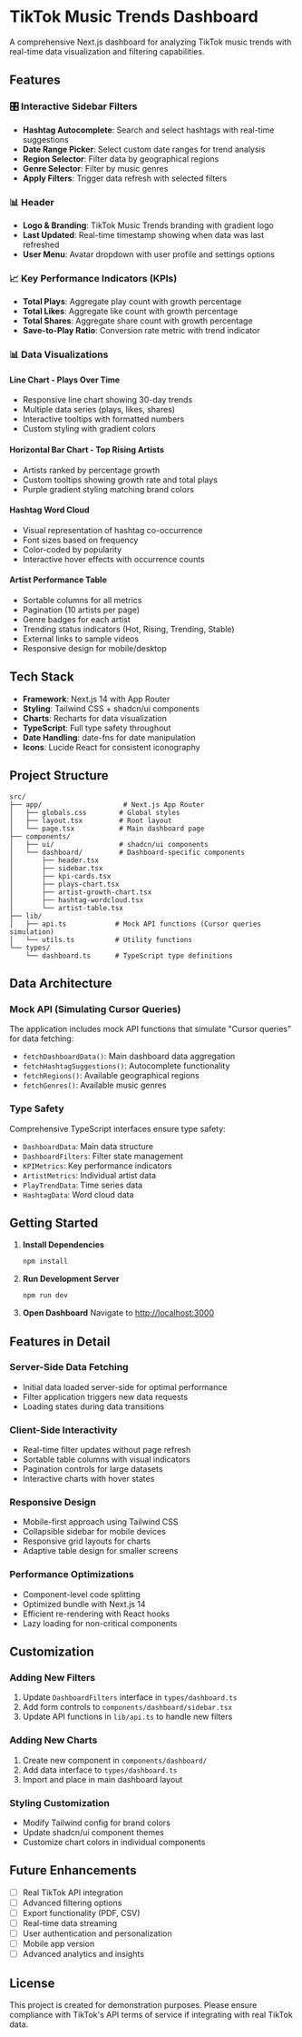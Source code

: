 # TikTok Music Trends Dashboard

A comprehensive Next.js dashboard for analyzing TikTok music trends with real-time data visualization and filtering capabilities.

## Features

### 🎛️ Interactive Sidebar Filters
- **Hashtag Autocomplete**: Search and select hashtags with real-time suggestions
- **Date Range Picker**: Select custom date ranges for trend analysis
- **Region Selector**: Filter data by geographical regions
- **Genre Selector**: Filter by music genres
- **Apply Filters**: Trigger data refresh with selected filters

### 📊 Header
- **Logo & Branding**: TikTok Music Trends branding with gradient logo
- **Last Updated**: Real-time timestamp showing when data was last refreshed
- **User Menu**: Avatar dropdown with user profile and settings options

### 📈 Key Performance Indicators (KPIs)
- **Total Plays**: Aggregate play count with growth percentage
- **Total Likes**: Aggregate like count with growth percentage  
- **Total Shares**: Aggregate share count with growth percentage
- **Save-to-Play Ratio**: Conversion rate metric with trend indicator

### 📊 Data Visualizations

#### Line Chart - Plays Over Time
- Responsive line chart showing 30-day trends
- Multiple data series (plays, likes, shares)
- Interactive tooltips with formatted numbers
- Custom styling with gradient colors

#### Horizontal Bar Chart - Top Rising Artists
- Artists ranked by percentage growth
- Custom tooltips showing growth rate and total plays
- Purple gradient styling matching brand colors

#### Hashtag Word Cloud
- Visual representation of hashtag co-occurrence
- Font sizes based on frequency
- Color-coded by popularity
- Interactive hover effects with occurrence counts

#### Artist Performance Table
- Sortable columns for all metrics
- Pagination (10 artists per page)
- Genre badges for each artist
- Trending status indicators (Hot, Rising, Trending, Stable)
- External links to sample videos
- Responsive design for mobile/desktop

## Tech Stack

- **Framework**: Next.js 14 with App Router
- **Styling**: Tailwind CSS + shadcn/ui components
- **Charts**: Recharts for data visualization
- **TypeScript**: Full type safety throughout
- **Date Handling**: date-fns for date manipulation
- **Icons**: Lucide React for consistent iconography

## Project Structure

```
src/
├── app/                    # Next.js App Router
│   ├── globals.css        # Global styles
│   ├── layout.tsx         # Root layout
│   └── page.tsx           # Main dashboard page
├── components/
│   ├── ui/                # shadcn/ui components
│   └── dashboard/         # Dashboard-specific components
│       ├── header.tsx
│       ├── sidebar.tsx
│       ├── kpi-cards.tsx
│       ├── plays-chart.tsx
│       ├── artist-growth-chart.tsx
│       ├── hashtag-wordcloud.tsx
│       └── artist-table.tsx
├── lib/
│   ├── api.ts            # Mock API functions (Cursor queries simulation)
│   └── utils.ts          # Utility functions
└── types/
    └── dashboard.ts      # TypeScript type definitions
```

## Data Architecture

### Mock API (Simulating Cursor Queries)
The application includes mock API functions that simulate "Cursor queries" for data fetching:

- `fetchDashboardData()`: Main dashboard data aggregation
- `fetchHashtagSuggestions()`: Autocomplete functionality
- `fetchRegions()`: Available geographical regions
- `fetchGenres()`: Available music genres

### Type Safety
Comprehensive TypeScript interfaces ensure type safety:
- `DashboardData`: Main data structure
- `DashboardFilters`: Filter state management
- `KPIMetrics`: Key performance indicators
- `ArtistMetrics`: Individual artist data
- `PlayTrendData`: Time series data
- `HashtagData`: Word cloud data

## Getting Started

1. **Install Dependencies**
   ```bash
   npm install
   ```

2. **Run Development Server**
   ```bash
   npm run dev
   ```

3. **Open Dashboard**
   Navigate to [http://localhost:3000](http://localhost:3000)

## Features in Detail

### Server-Side Data Fetching
- Initial data loaded server-side for optimal performance
- Filter application triggers new data requests
- Loading states during data transitions

### Client-Side Interactivity
- Real-time filter updates without page refresh
- Sortable table columns with visual indicators
- Pagination controls for large datasets
- Interactive charts with hover states

### Responsive Design
- Mobile-first approach using Tailwind CSS
- Collapsible sidebar for mobile devices
- Responsive grid layouts for charts
- Adaptive table design for smaller screens

### Performance Optimizations
- Component-level code splitting
- Optimized bundle with Next.js 14
- Efficient re-rendering with React hooks
- Lazy loading for non-critical components

## Customization

### Adding New Filters
1. Update `DashboardFilters` interface in `types/dashboard.ts`
2. Add form controls to `components/dashboard/sidebar.tsx`
3. Update API functions in `lib/api.ts` to handle new filters

### Adding New Charts
1. Create new component in `components/dashboard/`
2. Add data interface to `types/dashboard.ts`
3. Import and place in main dashboard layout

### Styling Customization
- Modify Tailwind config for brand colors
- Update shadcn/ui component themes
- Customize chart colors in individual components

## Future Enhancements

- [ ] Real TikTok API integration
- [ ] Advanced filtering options
- [ ] Export functionality (PDF, CSV)
- [ ] Real-time data streaming
- [ ] User authentication and personalization
- [ ] Mobile app version
- [ ] Advanced analytics and insights

## License

This project is created for demonstration purposes. Please ensure compliance with TikTok's API terms of service if integrating with real TikTok data.
